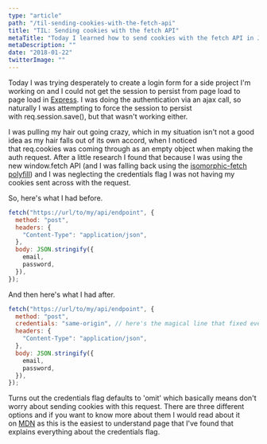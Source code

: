 ```yaml
---
type: "article"
path: "/til-sending-cookies-with-the-fetch-api"
title: "TIL: Sending cookies with the fetch API"
metaTitle: "Today I learned how to send cookies with the fetch API in JS"
metaDescription: ""
date: "2018-01-22"
twitterImage: ""
---
```


Today I was trying desperately to create a login form for a side project I'm working on and I could not get the session to persist from page load to page load in [Express](http://expressjs.com/). I was doing the authentication via an ajax call, so naturally I was attempting to force the session to persist with req.session.save(), but that wasn't working either.

I was pulling my hair out going crazy, which in my situation isn't not a good idea as my hair falls out of its own accord, when I noticed that req.cookies was coming through as an empty object when making the auth request. After a little research I found that because I was using the new window.fetch API (and I was falling back using the [isomorphic-fetch polyfill](https://www.npmjs.com/package/isomorphic-fetch)) and I was neglecting the credentials flag I was not having my cookies sent across with the request.

So, here's what I had before.

```js
fetch("https://url/to/my/api/endpoint", {
  method: "post",
  headers: {
    "Content-Type": "application/json",
  },
  body: JSON.stringify({
    email,
    password,
  }),
});
```

And then here's what I had after.

```js
fetch("https://url/to/my/api/endpoint", {
  method: "post",
  credentials: "same-origin", // here's the magical line that fixed everything
  headers: {
    "Content-Type": "application/json",
  },
  body: JSON.stringify({
    email,
    password,
  }),
});
```

Turns out the credentials flag defaults to 'omit' which basically means don't worry about sending cookies with this request. There are three different options and if you want to know more about them I would read about it on [MDN](https://developer.mozilla.org/en-US/docs/Web/API/Request/credentials) as this is the easiest to understand page that I've found that explains everything about the credentials flag.
